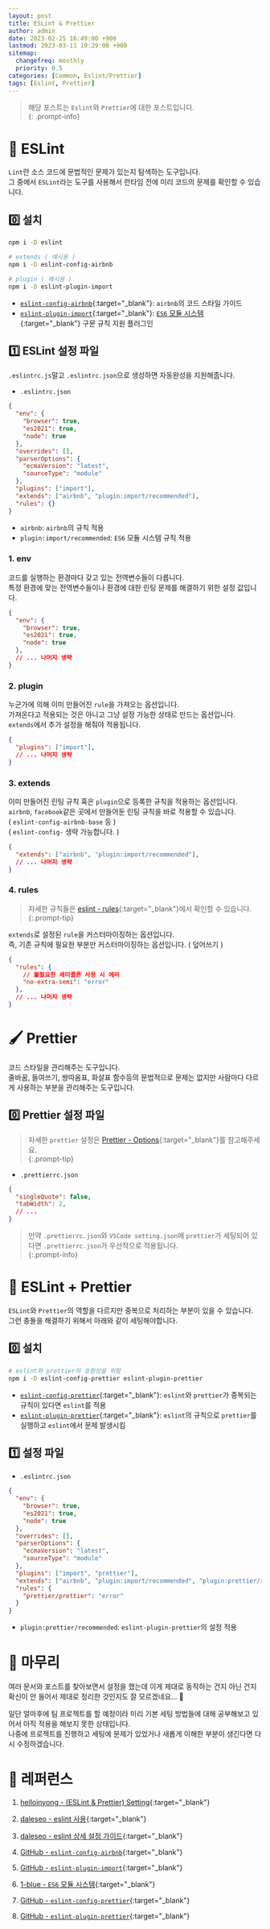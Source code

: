 ```yaml
---
layout: post
title: ESLint & Prettier
author: admin
date: 2023-02-25 16:49:00 +900
lastmod: 2023-03-11 19:29:00 +900
sitemap:
  changefreq: monthly
  priority: 0.5
categories: [Common, Eslint/Prettier]
tags: [Eslint, Prettier]
---
```


> 해당 포스트는 `Eslint`와 `Prettier`에 대한 포스트입니다.<br />
{: .prompt-info}

# 🧱 ESLint
`Lint`란 소스 코드에 문법적인 문제가 있는지 탐색하는 도구입니다.<br />
그 중에서 `ESLint`라는 도구를 사용해서 런타임 전에 미리 코드의 문제를 확인할 수 있습니다.<br />

## 0️⃣ 설치

```bash
npm i -D eslint

# extends ( 예시용 )
npm i -D eslint-config-airbnb

# plugin ( 예시용 )
npm i -D eslint-plugin-import
```

+ [`eslint-config-airbnb`](https://github.com/airbnb/javascript){:target="_blank"}: `airbnb`의 코드 스타일 가이드
+ [`eslint-plugin-import`](https://github.com/import-js/eslint-plugin-import){:target="_blank"}: [`ES6` 모듈 시스템](/posts/자바스크립트-완벽-가이드-10장/#-es6의-모듈-시스템){:target="_blank"} 구문 규칙 지원 플러그인

## 1️⃣ ESLint 설정 파일
`.eslintrc.js`말고 `.eslintrc.json`으로 생성하면 자동완성을 지원해줍니다.<br />

+ `.eslintrc.json`

```json
{
  "env": {
    "browser": true,
    "es2021": true,
    "node": true
  },
  "overrides": [],
  "parserOptions": {
    "ecmaVersion": "latest",
    "sourceType": "module"
  },
  "plugins": ["import"],
  "extends": ["airbnb", "plugin:import/recommended"],
  "rules": {}
}
```

+ `airbnb`: `airbnb`의 규칙 적용
+ `plugin:import/recommended`: `ES6` 모듈 시스템 규칙 적용

### 1. env
코드를 실행하는 환경마다 갖고 있는 전역변수들이 다릅니다.<br />
특정 환경에 맞는 전역변수들이나 환경에 대한 린팅 문제를 해결하기 위한 설정 값입니다.<br />

```json
{
  "env": {
    "browser": true,
    "es2021": true,
    "node": true
  },
  // ... 나머지 생략
}
```

### 2. plugin
누군가에 의해 이미 만들어진 `rule`을 가져오는 옵션입니다.<br />
가져온다고 적용되는 것은 아니고 그냥 설정 가능한 상태로 만드는 옵션입니다.<br />
`extends`에서 추가 설정을 해줘야 적용됩니다.<br />

```json
{
  "plugins": ["import"],
  // ... 나머지 생략
}
```

### 3. extends
이미 만들어진 린팅 규칙 혹은 `plugin`으로 등록한 규칙을 적용하는 옵션입니다.<br />
`airbnb`, `facebook`같은 곳에서 만들어둔 린팅 규칙을 바로 적용할 수 있습니다.<br />
( `eslint-config-airbnb-base` 등 )<br />
( `eslint-config-` 생략 가능합니다. )<br />

```json
{
  "extends": ["airbnb", "plugin:import/recommended"],
  // ... 나머지 생략
}
```

### 4. rules
> 자세한 규칙들은 [eslint - rules](https://eslint.org/docs/latest/rules/){:target="_blank"}에서 확인할 수 있습니다.<br />
{:.prompt-tip}

`extends`로 설정된 `rule`을 커스터마이징하는 옵션입니다.<br />
즉, 기존 규칙에 필요한 부분만 커스터마이징하는 옵션입니다. ( 덮어쓰기 )<br />

```json
{
  "rules": {
    // 불필요한 세미콜론 사용 시 에러
    "no-extra-semi": "error"
  },
  // ... 나머지 생략
}
```

# 🖌️ Prettier
코드 스타일을 관리해주는 도구입니다.<br />
줄바꿈, 들여쓰기, 쌍따옴표, 화살표 함수등의 문법적으로 문제는 없지만 사람마다 다르게 사용하는 부분을 관리해주는 도구입니다.<br />

## 0️⃣ Prettier 설정 파일
> 자세한 `prettier` 설정은 [Prettier - Options](https://prettier.io/docs/en/options.html){:target="_blank"}를 참고해주세요.<br />
{:.prompt-tip}

+ `.prettierrc.json`

```json
{
  "singleQuote": false,
  "tabWidth": 2,
  // ...
}
```

> 만약 `.prettierrc.json`와 `VSCode setting.json`에 `prettier`가 세팅되어 있다면 `.prettierrc.json`가 우선적으로 적용됩니다.<br />
{:.prompt-info}

# 🎨 ESLint + Prettier
`ESLint`와 `Prettier`의 역할을 다르지만 중복으로 처리하는 부분이 있을 수 있습니다.<br />
그런 충돌을 해결하기 위해서 아래와 같이 세팅해야합니다.<br />

## 0️⃣ 설치
```bash
# eslint와 prettier의 호환성을 위함
npm i -D eslint-config-prettier eslint-plugin-prettier
```
+ [`eslint-config-prettier`](https://github.com/prettier/eslint-config-prettier){:target="_blank"}: `eslint`와 `prettier`가 중복되는 규칙이 있다면 `eslint`를 적용
+ [`eslint-plugin-prettier`](https://github.com/prettier/eslint-plugin-prettier){:target="_blank"}: `eslint`의 규칙으로 `prettier`를 실행하고 `eslint`에서 문제 발생시킴

## 1️⃣ 설정 파일

+ `.eslintrc.json`

```json
{
  "env": {
    "browser": true,
    "es2021": true,
    "node": true
  },
  "overrides": [],
  "parserOptions": {
    "ecmaVersion": "latest",
    "sourceType": "module"
  },
  "plugins": ["import", "prettier"],
  "extends": ["airbnb", "plugin:import/recommended", "plugin:prettier/recommended"],
  "rules": {
    "prettier/prettier": "error"
  }
}
```

+ `plugin:prettier/recommended`: `eslint-plugin-prettier`의 설정 적용

# 🐣 마무리
여러 문서와 포스트를 찾아보면서 설정을 했는데 이게 제대로 동작하는 건지 아닌 건지 확신이 안 들어서 제대로 정리한 것인지도 잘 모르겠네요... 🥲<br />

일단 얼마후에 팀 프로젝트를 할 예정이라 미리 기본 세팅 방법들에 대해 공부해보고 있어서 아직 적용을 해보지 못한 상태입니다.<br />
나중에 프로젝트를 진행하고 세팅에 문제가 있었거나 새롭게 이해한 부분이 생긴다면 다시 수정하겠습니다.<br />

# 📮 레퍼런스
1. [helloinyong - (ESLint & Prettier) Setting](https://helloinyong.tistory.com/325){:target="_blank"}
2. [daleseo - eslint 사용](https://www.daleseo.com/js-eslint/){:target="_blank"}
3. [daleseo - eslint 상세 설정 가이드](https://www.daleseo.com/eslint-config/){:target="_blank"}

1. [GitHub - `eslint-config-airbnb`](https://github.com/airbnb/javascript){:target="_blank"}
1. [GitHub - `eslint-plugin-import`](https://github.com/import-js/eslint-plugin-import){:target="_blank"}
1. [1-blue - `ES6` 모듈 시스템](/posts/자바스크립트-완벽-가이드-10장/#-es6의-모듈-시스템){:target="_blank"}
1. [GitHub - `eslint-config-prettier`](https://github.com/prettier/eslint-config-prettier){:target="_blank"}
1. [GitHub - `eslint-plugin-prettier`](https://github.com/prettier/eslint-plugin-prettier){:target="_blank"}
